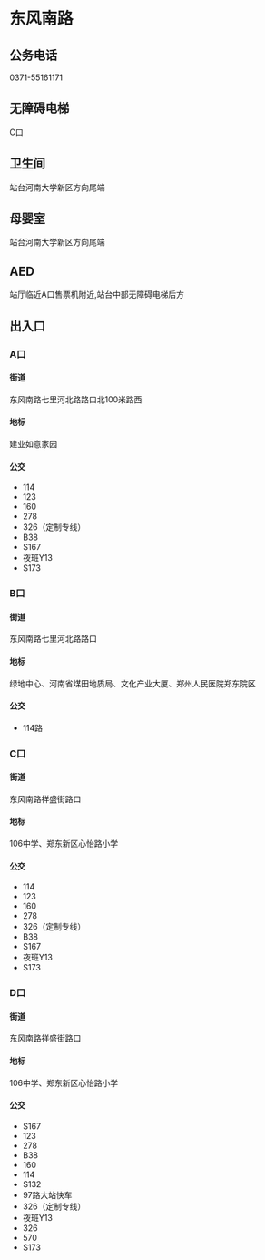 # 东风南路

## 公务电话

0371-55161171

## 无障碍电梯

C口

## 卫生间

站台河南大学新区方向尾端

## 母婴室

站台河南大学新区方向尾端

## AED

站厅临近A口售票机附近,站台中部无障碍电梯后方

## 出入口

### A口

#### 街道

东风南路七里河北路路口北100米路西

#### 地标

建业如意家园

#### 公交

- 114
- 123
- 160
- 278
- 326（定制专线）
- B38
- S167
- 夜班Y13
- S173

### B口

#### 街道

东风南路七里河北路路口

#### 地标

绿地中心、河南省煤田地质局、文化产业大厦、郑州人民医院郑东院区

#### 公交

- 114路

### C口

#### 街道

东风南路祥盛街路口

#### 地标

106中学、郑东新区心怡路小学

#### 公交

- 114
- 123
- 160
- 278
- 326（定制专线）
- B38
- S167
- 夜班Y13
- S173

### D口

#### 街道

东风南路祥盛街路口

#### 地标

106中学、郑东新区心怡路小学

#### 公交

- S167
- 123
- 278
- B38
- 160
- 114
- S132
- 97路大站快车
- 326（定制专线）
- 夜班Y13
- 326
- 570
- S173

